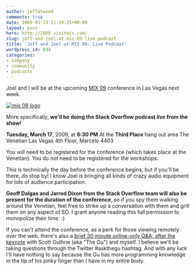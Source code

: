 ```yaml
---
author: jeffatwood
comments: true
date: 2009-03-13 11:29:25+00:00
layout: post
hero: http://2009.visitmix.com/
slug: jeff-and-joel-at-mix-09-live-podcast
title: 'Jeff and Joel at MIX 09: Live Podcast'
wordpress_id: 834
categories:
- company
- community
- podcasts
---
```



Joel and I will be at the upcoming [MIX 09](http://2009.visitmix.com/) conference in Las Vegas next week.



[![mix 09 logo](http://blog.stackoverflow.com/wp-content/uploads/mixlogodownload1.png)](http://2009.visitmix.com/)



More specifically, **we'll be doing the Stack Overflow podcast _live_ from the show!**



**Tuesday, March 17**, 2009, at **6:30 PM**
At the **Third Place** hang out area
The Venetian Las Vegas
4th Floor, Marcelo 4403



You _will_ need to be registered for the conference (which takes place at the Venetian). You do _not_ need to be registered for the workshops.



This is technically the day before the conference begins, but if you'll be there, do stop by! I know Joel is bringing all kinds of crazy audio equipment for lots of audience participation.



**Geoff Dalgas and Jarrod Dixon from the Stack Overflow team will also be present for the duration of the conference**, so if you spy them walking around the Venetian, feel free to strike up a conversation with them and grill them on any aspect of SO. I grant anyone reading this full permission to monopolize their time. :)



If you can't attend the conference, as a perk for those viewing remotely over the web, there's also a [brief 30 minute online-only Q&A; after the keynote](http://visitmix.com/News/Watch-MIX-Online-Ask-the-Gu) with Scott Guthrie (aka "The Gu") and myself. I believe we'll be taking questions through the Twitter #askthegu hashtag. And with any luck I'll have nothing to say because the Gu has more programming knowledge in the tip of his pinky finger than I have in my entire body.

